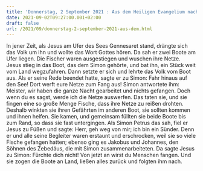 ```yaml
---
title: 'Donnerstag, 2 September 2021 : Aus dem Heiligen Evangelium nach Lukas - Lk 5,1-11.'
date: 2021-09-02T09:27:00.001+02:00
draft: false
url: /2021/09/donnerstag-2-september-2021-aus-dem.html
---
```


In jener Zeit, als Jesus am Ufer des Sees Gennesaret stand, drängte sich das Volk um ihn und wollte das Wort Gottes hören. Da sah er zwei Boote am Ufer liegen. Die Fischer waren ausgestiegen und wuschen ihre Netze. Jesus stieg in das Boot, das dem Simon gehörte, und bat ihn, ein Stück weit vom Land wegzufahren. Dann setzte er sich und lehrte das Volk vom Boot aus. Als er seine Rede beendet hatte, sagte er zu Simon: Fahr hinaus auf den See! Dort werft eure Netze zum Fang aus! Simon antwortete ihm: Meister, wir haben die ganze Nacht gearbeitet und nichts gefangen. Doch wenn du es sagst, werde ich die Netze auswerfen. Das taten sie, und sie fingen eine so große Menge Fische, dass ihre Netze zu reißen drohten. Deshalb winkten sie ihren Gefährten im anderen Boot, sie sollten kommen und ihnen helfen. Sie kamen, und gemeinsam füllten sie beide Boote bis zum Rand, so dass sie fast untergingen. Als Simon Petrus das sah, fiel er Jesus zu Füßen und sagte: Herr, geh weg von mir; ich bin ein Sünder. Denn er und alle seine Begleiter waren erstaunt und erschrocken, weil sie so viele Fische gefangen hatten; ebenso ging es Jakobus und Johannes, den Söhnen des Zebedäus, die mit Simon zusammenarbeiteten. Da sagte Jesus zu Simon: Fürchte dich nicht! Von jetzt an wirst du Menschen fangen. Und sie zogen die Boote an Land, ließen alles zurück und folgten ihm nach.
